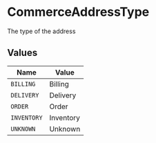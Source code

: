 # CommerceAddressType

The type of the address


## Values

| Name        | Value       |
| ----------- | ----------- |
| `BILLING`   | Billing     |
| `DELIVERY`  | Delivery    |
| `ORDER`     | Order       |
| `INVENTORY` | Inventory   |
| `UNKNOWN`   | Unknown     |